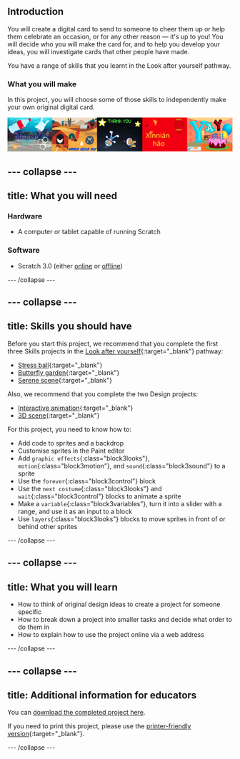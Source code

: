 ## Introduction

You will create a digital card to send to someone to cheer them up or help them celebrate an occasion, or for any other reason — it's up to you! You will decide who you will make the card for, and to help you develop your ideas, you will investigate cards that other people have made.

You have a range of skills that you learnt in the Look after yourself pathway.

### What you will make

In this project, you will choose some of those skills to independently make your own original digital card.

![Complete project](images/showcase_static.png)

--- collapse ---
---
title: What you will need
---
### Hardware

+ A computer or tablet capable of running Scratch

### Software

+ Scratch 3.0 (either [online](http://rpf.io/scratchon) or [offline](http://rpf.io/scratchoff))

--- /collapse ---

--- collapse ---
---
title: Skills you should have
---
Before you start this project, we recommend that you complete the first three Skills projects in the [Look after yourself](https://projects.raspberrypi.org/en/pathways/look-after-yourself){:target="_blank"} pathway: 
+ [Stress ball](https://projects.raspberrypi.org/en/projects/stress-ball){:target="_blank"}
+ [Butterfly garden](https://projects.raspberrypi.org/en/projects/butterfly-garden){:target="_blank"}
+ [Serene scene](https://projects.raspberrypi.org/en/projects/serene-scene){:target="_blank"}

Also, we recommend that you complete the two Design projects:
+ [Interactive animation](https://projects.raspberrypi.org/en/projects/interactive-animation){:target="_blank"}
+ [3D scene](https://projects.raspberrypi.org/en/projects/3d-scene){:target="_blank"}

For this project, you need to know how to:  
+ Add code to sprites and a backdrop
+ Customise sprites in the Paint editor
+ Add `graphic effects`{:class="block3looks"}, `motion`{:class="block3motion"}, and `sound`{:class="block3sound"} to a sprite
+ Use the `forever`{:class="block3control"} block
+ Use the `next costume`{:class="block3looks"} and `wait`{:class="block3control"} blocks to animate a sprite
+ Make a `variable`{:class="block3variables"}, turn it into a slider with a range, and use it as an input to a block
+ Use `layers`{:class="block3looks"} blocks to move sprites in front of or behind other sprites

--- /collapse ---

--- collapse ---
---
title: What you will learn
---

+ How to think of original design ideas to create a project for someone specific
+ How to break down a project into smaller tasks and decide what order to do them in
+ How to explain how to use the project online via a web address

--- /collapse ---

--- collapse ---
---
title: Additional information for educators
---

You can [download the completed project here](https://rpf.io/p/en/from-me-to-you-get).

If you need to print this project, please use the [printer-friendly version](https://projects.raspberrypi.org/en/projects/from-me-to-you/print){:target="_blank"}.

--- /collapse ---
